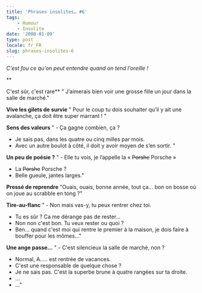 ```yaml
---
title: 'Phrases insolites… #6'
tags:
    - Humour
    - Insolite
date: '2008-01-09'
type: post
locale: fr_FR
slug: phrases-insolites-6
---
```


_C'est fou ce qu'on peut entendre quand on tend l'oreille&nbsp;!_

\*\*<!-- more -->

C'est sûr, c'est rare\*\*
" J’aimerais bien voir une grosse fille un jour dans la salle de marché."

**Vive les gilets de survie**
" Pour le coup tu dois souhaiter qu’il y ait une avalanche, ça doit être super marrant&nbsp;! "

**Sens des valeurs**
" - Ça gagne combien, ça&nbsp;?

* Je sais pas, dans les quatre ou cinq milles par mois.
* Avec un autre boulot à côté, il doit y avoir moyen de s’en sortir. "

**Un peu de poésie&nbsp;?**
" - Elle tu vois, je l’appelle la «&nbsp;<span style="text-decoration: line-through">Porshe</span> Porsche&nbsp;»

* La <span style="text-decoration: line-through">Porshe</span> Porsche&nbsp;?
* Belle gueule, jantes larges."

**Pressé de reprendre**
"Ouais, ouais, bonne année, tout ça… bon on bosse où on joue au scrabble en tong&nbsp;?"

**Tire-au-flanc**
" - Non mais vas-y, tu peux rentrer chez toi.

* Tu es sûr&nbsp;? Ca me dérange pas de rester…
* Non non c'est bon. Tu veux rester ou quoi&nbsp;?
* Ben… quand c'est moi qui rentre le premier à la maison, je dois faire à bouffer pour les mômes…"

**Une ange passe…**
" - C'est silencieux la salle de marché, non&nbsp;?

* Normal, A….. est rentrée de vacances.
* C'est une responsable de quelque chose&nbsp;?
* Je ne sais pas. C'est la superbe brune à quatre rangées sur ta droite.
* …
* …"
